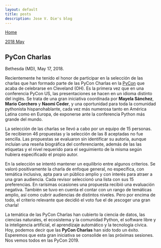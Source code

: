 ```yaml
---
layout: default
title: posts
description: Jose V. Die's blog
---
```

[Home](../index.html)

<a href="#pycon-charlas">2018 May</a>


## PyCon Charlas
Bethesda (MD), May 17, 2018.  

Recientemente he tenido el honor de participar en la selección de las charlas que han formado parte de las PyCon Charlas en la 
[PyCon](https://us.pycon.org/2018/) que acaba de celebrarse en Cleveland (OH). Es la primera vez que en una conferencia PyCon US, 
las presentaciones se hacen en un idioma distinto del inglés. Se trata de una gran iniciativa coordinada por **Mayela Sánchez**, 
**Mario Corchero** y **Naomi Ceder**, y una oportunidad para toda la comunidad pythonista hispanohablante, 
cada vez más numerosa tanto en América Latina como en Europa, de exponerse ante la conferencia Python más grande del mundo.   
  
La selección de las charlas se llevó a cabo por un equipo de 15 personas. Se recibieron 46 propuestas y la selección de las 8 aceptadas 
no fue sencilla. Las propuestas se evaluaron sin identificar su autoría, aunque incluían una reseña biográfica del conferenciante, 
además de las las etiquetas y el nivel requerido para el seguimiento de la misma según hubiera especificado el propio autor.  
  
En la selección se intentó mantener un equilibrio entre algunos criterios. Se valoró positivamente la charla de enfoque general, 
no específica, con temática inclusiva, apta para un público amplio y con interés para atraer a una gran audiencia. 
Cada revisor seleccionó una lista con sus 15 preferencias. En rarísimas ocasiones una propuesta recibió una evaluación negativa. 
También se tuvo en cuenta el contar con un rango de temáticas amplio, así como cubrir audiencias de distintos niveles. 
Pero por encima de todo, el criterio relevante que decidió el voto fue el de ¡escoger una gran charla!   
  
La temática de las PyCon Charlas han cubierto la ciencia de datos, las ciencias naturales, el ecosistema y la comunidad Python, 
el software libre y la inteligencia artificial, el aprendizaje automático y la tecnología cívica. 
Hoy, podemos decir que las **PyCon Charlas** han sido todo un éxito. Esperemos que esta gran iniciativa se consolide en las próximas sesiones. 
Nos vemos todos en las PyCon 2019. 
